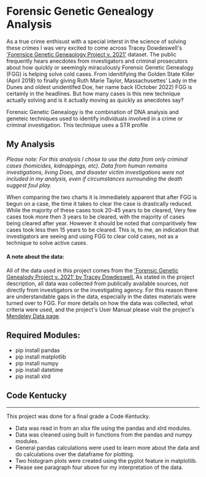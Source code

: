 # Forensic Genetic Genealogy Analysis 

As a true crime enthisust with a special interst in the science of solving these crimes I was very excited to come across Tracey Dowdeswell's ['Forensice Genetic Geneaology Project v. 2021'](https://data.mendeley.com/datasets/2jvgmbrjgm) dataset. The public frequently hears anecdotes from investigators and criminal prosecutors about how quickly or seemingly miraculously Forensic Genetic Genealogy (FGG) is helping solve cold cases. From idenitifying the Golden State Killer (April 2018) to finally giving Ruth Marie Taylor, Massachusettes' Lady in the Dunes and oldest unidentifed Doe, her name back (October 2022) FGG is certainly in the headlines. But how many cases is this new technique actually solving and is it actually moving as quickly as anecdotes say? 

Forensic Genetic Genealogy is the combination of DNA analysis and geneteic techniques used to identify individuals involved in a crime or criminal investigation. This technique uses a STR profile 

## My Analysis 
_Please note:  For this analysis I chose to use the data from only criminal cases (homicides, kidnappings, etc). Data from human remains investigations, living Does, and disaster victim investigations were not included in my analysis, even if circumstances surrounding the death suggest foul play._ 

When comparing the two charts it is immediately apparent that after FGG is begun on a case, the time it takes to clear the case is drastically reduced. While the majority of these cases took 20-45 years to be cleared, Very few cases took more then 3 years to be cleared, with the majority of cases being cleared after  year. However it should be noted that comparitively few cases took less then 15 years to be cleared. This is, to me, an indication that investigators are seeing and using FGG to clear cold cases, not as a technique to solve active cases. 


#### A note about the data: 
All of the data used in this project comes from the ['Forensic Genetic Genealody Project v. 2021' by Tracey Dowdeswell.](https://data.mendeley.com/datasets/2jvgmbrjgm) As stated in the project description, all data was collected from publically available sources, not directly from investigators or the investigating agency. For this reason there are understandable gaps in the data, especially in the dates materials were turned over to FGG. 
For more details on how the data was collected, what criteria were used, and the project's User Manual please visit the project's [Mendeley Data page](https://data.mendeley.com/datasets/2jvgmbrjgm).



## Required Modules:  
- pip install pandas
- pip install matplotlib
- pip install numpy
- pip install datetime
- pip install xlrd 

## Code Kentucky
-------------------------------------------------------------------------------------------------------------------------
This project was done for a final grade a Code Kentucky. 

- Data was read in from an xlsx file using the pandas and xlrd modules.
- Data was cleaned using built in functions from the pandas and numpy modules. 
- General pandas calculations were used to learn more about the data and do calculations over the dataframe for plotting. 
- Two histogram plots were created using the pyplot feature in matplotlib.
- Please see paragraph four above for my interpretation of the data. 